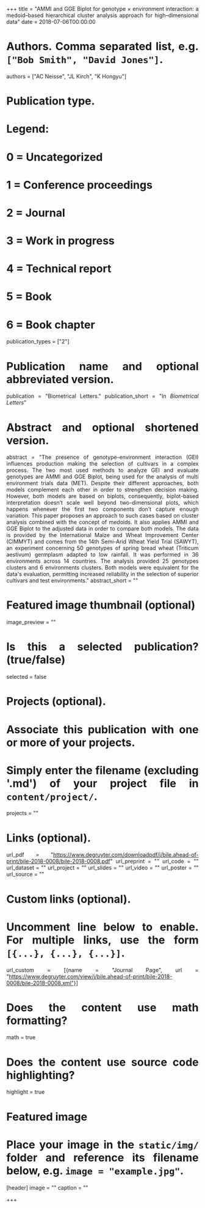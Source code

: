 +++
title = "AMMI and GGE Biplot for genotype × environment interaction: a medoid–based hierarchical cluster analysis approach for high–dimensional data"
date = 2018-07-06T00:00:00

# Authors. Comma separated list, e.g. `["Bob Smith", "David Jones"]`.
authors = ["AC Neisse", "JL Kirch", "K Hongyu"]

# Publication type.
# Legend:
# 0 = Uncategorized
# 1 = Conference proceedings
# 2 = Journal
# 3 = Work in progress
# 4 = Technical report
# 5 = Book
# 6 = Book chapter
publication_types = ["2"]

# Publication name and optional abbreviated version.
publication = "Biometrical Letters."
publication_short = "In *Biometrical Letters*"

# Abstract and optional shortened version.
abstract = "The presence of genotype-environment interaction (GEI) influences production making the selection of cultivars in a complex process. The two most used methods to analyze GEI and evaluate genotypes are AMMI and GGE Biplot, being used for the analysis of multi environment trials data (MET). Despite their different approaches, both models complement each other in order to strengthen decision making. However, both models are based on biplots, consequently, biplot-based interpretation doesn’t scale well beyond two-dimensional plots, which happens whenever the first two components don’t capture enough variation. This paper proposes an approach to such cases based on cluster analysis combined with the concept of medoids. It also applies AMMI and GGE Biplot to the adjusted data in order to compare both models. The data is provided by the International Maize and Wheat Improvement Center (CIMMYT) and comes from the 14th Semi-Arid Wheat Yield Trial (SAWYT), an experiment concerning 50 genotypes of spring bread wheat (Triticum aestivum) germplasm adapted to low rainfall. It was performed in 36 environments across 14 countries. The analysis provided 25 genotypes clusters and 6 environments clusters. Both models were equivalent for the data's evaluation, permitting increased reliability in the selection of superior cultivars and test environments."
abstract_short = ""

<style>
body {
text-align: justify}
</style>

# Featured image thumbnail (optional)
image_preview = ""

# Is this a selected publication? (true/false)
selected = false

# Projects (optional).
#   Associate this publication with one or more of your projects.
#   Simply enter the filename (excluding '.md') of your project file in `content/project/`.
projects = ""

# Links (optional).
url_pdf = "https://www.degruyter.com/downloadpdf/j/bile.ahead-of-print/bile-2018-0008/bile-2018-0008.pdf"
url_preprint = ""
url_code = ""
url_dataset = ""
url_project = ""
url_slides = ""
url_video = ""
url_poster = ""
url_source = ""

# Custom links (optional).
#   Uncomment line below to enable. For multiple links, use the form `[{...}, {...}, {...}]`.
url_custom = [{name = "Journal Page", url = "https://www.degruyter.com/view/j/bile.ahead-of-print/bile-2018-0008/bile-2018-0008.xml"}]

# Does the content use math formatting?
math = true

# Does the content use source code highlighting?
highlight = true

# Featured image
# Place your image in the `static/img/` folder and reference its filename below, e.g. `image = "example.jpg"`.
[header]
image = ""
caption = ""

+++
